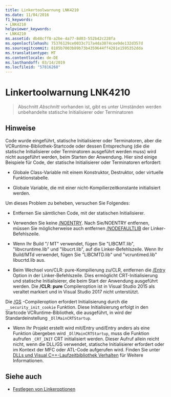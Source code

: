 ```yaml
---
title: Linkertoolwarnung LNK4210
ms.date: 11/04/2016
f1_keywords:
- LNK4210
helpviewer_keywords:
- LNK4210
ms.assetid: db48cff8-a2be-4a77-8d03-552b42c228fa
ms.openlocfilehash: 75376129ce0033c717a4da3074cee9de132d357d
ms.sourcegitcommit: 8105b7003b89b73b4359644ff4281e1595352dda
ms.translationtype: MT
ms.contentlocale: de-DE
ms.lasthandoff: 03/14/2019
ms.locfileid: "57816268"
---
```

# <a name="linker-tools-warning-lnk4210"></a>Linkertoolwarnung LNK4210

> Abschnitt *Abschnitt* vorhanden ist, gibt es unter Umständen werden unbehandelte statische Initialisierer oder Terminatoren

## <a name="remarks"></a>Hinweise

Code wurde eingeführt, statische Initialisierer oder Terminatoren, aber die VCRuntime-Bibliothek-Startcode oder dessen Entsprechung (die die statische Initialisierer oder Terminatoren ausgeführt werden muss) wird nicht ausgeführt werden, beim Starten der Anwendung. Hier sind einige Beispiele für Code, der statische Initialisierer oder Terminatoren erfordert:

- Globale Class-Variable mit einem Konstruktor, Destruktor, oder virtuelle Funktionstabelle.

- Globale Variable, die mit einer nicht-Kompilierzeitkonstante initialisiert werden.

Um dieses Problem zu beheben, versuchen Sie Folgendes:

- Entfernen Sie sämtlichen Code, mit der statischen Initialisierer.

- Verwenden Sie keine [/NOENTRY](../../build/reference/noentry-no-entry-point.md). Nach Sie/NOENTRY entfernen, müssen Sie möglicherweise auch entfernen [/NODEFAULTLIB](../../build/reference/nodefaultlib-ignore-libraries.md) der Linker-Befehlszeile.

- Wenn Ihr Build "/ MT" verwendet, fügen Sie "LIBCMT.lib", "libvcruntime.lib" und "libucrt.lib", auf die Linker-Befehlszeile. Wenn Ihr Build/MTd verwendet, fügen Sie "LIBCMTD.lib" und "vcruntimed.lib" libucrtd.lib aus.

- Beim Wechsel von/CLR: pure-Kompilierung zu/CLR, entfernen die [/Entry](../../build/reference/entry-entry-point-symbol.md) Option in der Linker-Befehlszeile. Dies ermöglicht CRT-Initialisierung und statische Initialisierer, die beim Start der Anwendung ausgeführt werden. Die **/CLR: pure** Compileroption ist in Visual Studio 2015 als veraltet markiert und in Visual Studio 2017 nicht unterstützt.

Die [/GS](../../build/reference/gs-buffer-security-check.md) -Compileroption erfordert Initialisierung durch die `__security_init_cookie` Funktion. Diese Initialisierung erfolgt in den Startcode VCRuntime-Bibliothek, die ausgeführt, in wird der Standardeinstellung `_DllMainCRTStartup`.

- Wenn Ihr Projekt erstellt wird mit/Entry und/Entry anders als eine Funktion übergeben wird `_DllMainCRTStartup`, muss die Funktion aufrufen `_CRT_INIT` CRT initialisiert werden. Dieser Aufruf allein reicht nicht, wenn die DLL/GS verwendet, statische Initialisierer erfordert oder im Kontext der MFC oder ATL-Code aufgerufen wird. Finden Sie unter [DLLs und Visual C++-Laufzeitbibliothek Verhalten](../../build/run-time-library-behavior.md) für Weitere Informationen.

## <a name="see-also"></a>Siehe auch

- [Festlegen von Linkeroptionen](../../build/reference/linking.md)
